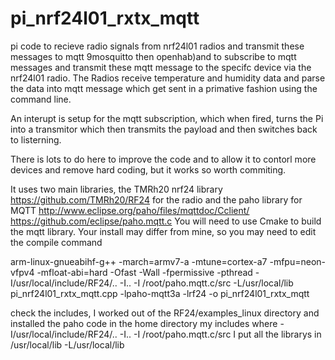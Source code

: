 # pi_nrf24l01_rxtx_mqtt
pi code to recieve radio signals from nrf24l01 radios and transmit these messages to mqtt 
9mosquitto then openhab)and to subscribe to mqtt messages 
and transmit these mqtt message to the specifc device via the nrf24l01 radio. The Radios receive temperature and humidity data and 
parse the data into mqtt message which get sent in a primative fashion using the command line. 

An interupt is setup for the mqtt subscription, which when fired, turns the Pi into a transmitor which then transmits the payload and then switches back to listerning.

There is lots to do here to improve the code and to allow it to contorl more devices and remove hard coding, but it works so worth commiting.

It uses two main libraries, the TMRh20 nrf24 library  https://github.com/TMRh20/RF24 for the radio and the 
paho library for MQTT http://www.eclipse.org/paho/files/mqttdoc/Cclient/
https://github.com/eclipse/paho.mqtt.c
You will need to use Cmake to build the mqtt library.
Your install may differ from mine, so you may need to edit the compile command

arm-linux-gnueabihf-g++ -march=armv7-a -mtune=cortex-a7 -mfpu=neon-vfpv4 -mfloat-abi=hard -Ofast -Wall -fpermissive -pthread  -I/usr/local/include/RF24/.. -I..  -I /root/paho.mqtt.c/src -L/usr/local/lib pi_nrf24l01_rxtx_mqtt.cpp -lpaho-mqtt3a -lrf24  -o pi_nrf24l01_rxtx_mqtt

check the includes, I worked out of the RF24/examples_linux directory and installed the paho code in the home directory
my includes where
-I/usr/local/include/RF24/.. -I..
-I /root/paho.mqtt.c/src
I put all the librarys in /usr/local/lib
-L/usr/local/lib

